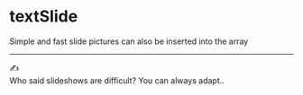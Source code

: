 # textSlide
Simple and fast slide
pictures can also be inserted into the array

---

:writing_hand:	
Who said slideshows are difficult? You can always adapt..
